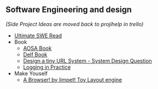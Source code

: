 ## Software Engineering and design
*(Side Project Ideas are moved back to projihelp in trello)*
- [Ultimate SWE Read](https://software.intel.com/en-us/articles/the-ultimate-question-of-programming-refactoring-and-everything)
- Book
    - [AOSA Book](http://aosabook.org/en/index.html)
    - [Delf Book](https://legacy.gitbook.com/@delftswa)
    - [Design a tiny URL System - System Design Question]( https://lobste.rs/s/dknxvz/system_design_interview_question_create)
    - [Logging in Practice](https://engineering.linkedin.com/distributed-systems/log-what-every-software-engineer-should-know-about-real-time-datas-unifying)
- Make Youself
    - [A Browser! by limpet! Toy Layout engine](https://limpet.net/mbrubeck/2014/08/08/toy-layout-engine-1.html)